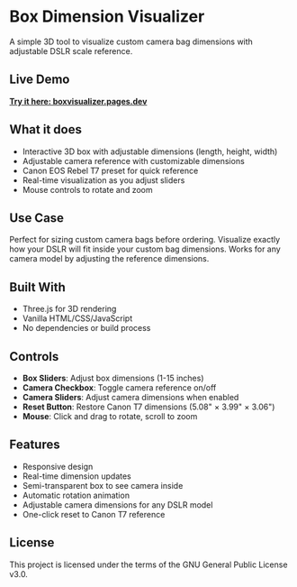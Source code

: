 # Box Dimension Visualizer

A simple 3D tool to visualize custom camera bag dimensions with adjustable DSLR scale reference.

## Live Demo

**[Try it here: boxvisualizer.pages.dev](https://boxvisualizer.pages.dev/)**

## What it does

- Interactive 3D box with adjustable dimensions (length, height, width)
- Adjustable camera reference with customizable dimensions
- Canon EOS Rebel T7 preset for quick reference
- Real-time visualization as you adjust sliders
- Mouse controls to rotate and zoom

## Use Case

Perfect for sizing custom camera bags before ordering. Visualize exactly how your DSLR will fit inside your custom bag dimensions. Works for any camera model by adjusting the reference dimensions.

## Built With

- Three.js for 3D rendering
- Vanilla HTML/CSS/JavaScript
- No dependencies or build process

## Controls

- **Box Sliders**: Adjust box dimensions (1-15 inches)
- **Camera Checkbox**: Toggle camera reference on/off
- **Camera Sliders**: Adjust camera dimensions when enabled
- **Reset Button**: Restore Canon T7 dimensions (5.08" × 3.99" × 3.06")
- **Mouse**: Click and drag to rotate, scroll to zoom

## Features

- Responsive design
- Real-time dimension updates
- Semi-transparent box to see camera inside
- Automatic rotation animation
- Adjustable camera dimensions for any DSLR model
- One-click reset to Canon T7 reference

## License

This project is licensed under the terms of the GNU General Public License v3.0.
